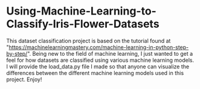 # Using-Machine-Learning-to-Classify-Iris-Flower-Datasets

This dataset classification project is based on the tutorial found at "https://machinelearningmastery.com/machine-learning-in-python-step-by-step/".  Being new to the field of machine learning, I just wanted to get a feel for how datasets are classified using various machine learning models.  I will provide the load_data.py file I made so that anyone can visualize the differences between the different machine learning models used in this project.  Enjoy!
